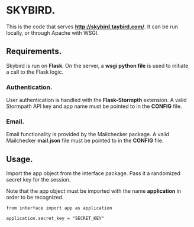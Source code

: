 # SKYBIRD.
This is the code that serves **http://skybird.taybird.com/**. It can
be run locally, or through Apache with WSGI.

## Requirements.
Skybird is run on **Flask**. On the server, a **wsgi python file** is
used to initiate a call to the Flask logic.

### Authentication.
User authentication is handled with the **Flask-Stormpth** extension.
A valid Stormpath API key and app name must be pointed to in the
**CONFIG** file.

### Email.
Email functionality is provided by the Mailchecker package. A
valid Mailchecker **mail.json** file must be pointed to in the
**CONFIG** file.

## Usage.
Import the app object from the interface package. Pass it a
randomized secret key for the session.

Note that the app object must be imported with the name
**application** in order to be recognized.

    from interface import app as application

    application.secret_key = "SECRET_KEY"
